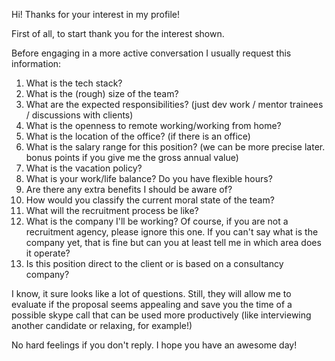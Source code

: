 Hi! Thanks for your interest in my profile!

First of all, to start thank you for the interest shown.

Before engaging in a more active conversation I usually request this information:

1.  What is the tech stack?
2.  What is the (rough) size of the team?
3.  What are the expected responsibilities? (just dev work / mentor trainees / discussions with clients)
4.  What is the openness to remote working/working from home?
5.  What is the location of the office? (if there is an office)
6.  What is the salary range for this position? (we can be more precise later. bonus points if you give me the gross annual value)
7.  What is the vacation policy?
8.  What is your work/life balance? Do you have flexible hours?
9.  Are there any extra benefits I should be aware of?
10. How would you classify the current moral state of the team?
11. What will the recruitment process be like?
12. What is the company I'll be working? Of course, if you are not a recruitment agency, please ignore this one. If you can't say what is the company yet, that is fine but can you at least tell me in which area does it operate?
13. Is this position direct to the client or is based on a consultancy company?

I know, it sure looks like a lot of questions. Still, they will allow me to evaluate if the proposal seems appealing and save you the time of a possible skype call that can be used more productively (like interviewing another candidate or relaxing, for example!)

No hard feelings if you don't reply.
I hope you have an awesome day!
